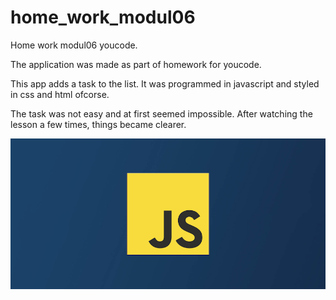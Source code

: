 # home_work_modul06
Home work modul06 youcode.


The application was made as part of homework for youcode.

This app adds a task to the list. It was programmed in javascript and styled in css and html ofcorse.

The task was not easy and at first seemed impossible. After watching the lesson a few times, things became clearer.

![](https://github.com/LukaszKonrad/home_work_modul06/blob/main/js_image.png?raw=true)


